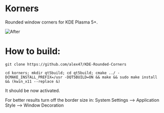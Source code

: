 # Korners
Rounded window corners for KDE Plasma 5+.

![After](https://raw.githubusercontent.com/alex47/KDE-Rounded-Corners/master/screenshot.png)

# How to build:
```
git clone https://github.com/alex47/KDE-Rounded-Corners

cd korners; mkdir qt5build; cd qt5build; cmake ../ -DCMAKE_INSTALL_PREFIX=/usr -DQT5BUILD=ON && make && sudo make install && (kwin_x11 --replace &)
```

It should be now activated.

For better results turn off the border size in:
System Settings --> Application Style --> Window Decoration
